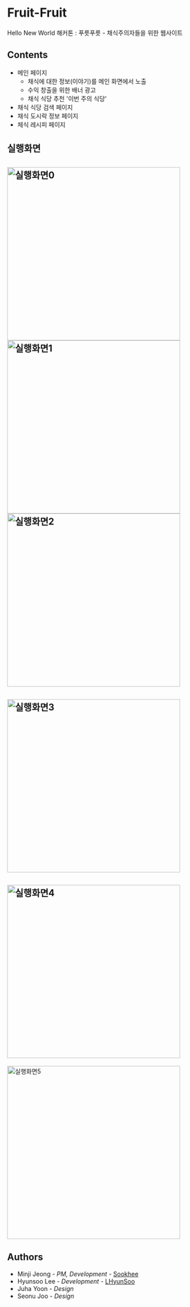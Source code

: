 # Fruit-Fruit
Hello New World 해커톤 : 푸릇푸릇 - 채식주의자들을 위한 웹사이트

## Contents
* 메인 페이지
  * 채식에 대한 정보(이야기)를 메인 화면에서 노출
  * 수익 창출을 위한 배너 광고
  * 채식 식당 추천 '이번 주의 식당'
* 채식 식당 검색 페이지
* 채식 도시락 정보 페이지
* 체식 레시피 페이지

## 실행화면
<img src="https://postfiles.pstatic.net/MjAxOTExMThfMjkx/MDAxNTc0MDA4OTgwNDcw.pjGHAsfo_nj3gwDAFCqSDltiNwqF6uKi58t3YGw1HBMg.OavfM0iDR5ja8ePrW0_AQJov4vKn_RPDjbQ8psWtKpUg.PNG.gkh10004/1.png?type=w773" width="400px" title="실행화면 p0" alt="실행화면0"></img><br>
<img src="https://postfiles.pstatic.net/MjAxOTExMThfNzgg/MDAxNTc0MDA4OTgwNDg5.BNalmtFmYXdNdvIfh4CUVYrSQdvlqA2_84w5J9vnSTcg.09LL7Xx6x9ZiL_i6czFHJHSfDLyNcwsZ0wTDD8DG1lkg.PNG.gkh10004/2.png?type=w773" width="400px" title="실행화면 p1" alt="실행화면1"></img><br>
<img src="https://postfiles.pstatic.net/MjAxOTExMThfMTQw/MDAxNTc0MDA4OTgwNzYy.JAGIwN-zyiYj8b7TQHTIrscUjcYnyNKo4EwUleXRfD0g.0yFFNiUwRIEBIjrGRUVeK6lkipI25Gsgu6gOyM17rrgg.PNG.gkh10004/3.png?type=w773" width="400px" title="실행화면 p2" alt="실행화면2"></img><br>
----------------------------------------------------------
<img src="https://postfiles.pstatic.net/MjAxOTExMThfMTMg/MDAxNTc0MDA4OTgwMjA1.3l0wkWY4x8M6oaknfbPS82bZxyFB5odKJjzqfVrN7Sgg.K-ghjhPfcVZF-AX2eHq7c9PtedYdhmKAobj8F2da74kg.PNG.gkh10004/4.png?type=w773" width="400px" title="실행화면 p3" alt="실행화면3"></img><br>
----------------------------------------------------------
<img src="https://postfiles.pstatic.net/MjAxOTExMThfNTYg/MDAxNTc0MDA4OTgwMjc2.QBPEIVWN-fkTDfD3QZpZeaGQ-8mU3y32-1sYWtR_cCwg.STbiT4uUQWfGwGOGBeHYtLQqD6zaVr8k4DgQ_9b02tcg.PNG.gkh10004/5.png?type=w773" width="400px" title="실행화면 p4" alt="실행화면4"></img><br>
----------------------------------------------------------
<img src="https://postfiles.pstatic.net/MjAxOTExMThfMTc0/MDAxNTc0MDA4OTgwNjMz.uI_2USCsiZSN3ukte3yvJn6yxCYhJBOOpsm1pYNDmvgg.82HBX9SRlSOXlwDd_GSIqEzdEiesroj6r8m0eEvJDDMg.PNG.gkh10004/8.png?type=w773" width="400px" title="실행화면 p5" alt="실행화면5"></img><br>

## Authors
* Minji Jeong - *PM, Development* - [Sookhee](https://github.com/Sookhee)
* Hyunsoo Lee - *Development* - [LHyunSoo](https://github.com/LHyunSoo)
* Juha Yoon - *Design*
* Seonu Joo - *Design*
